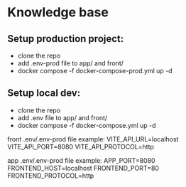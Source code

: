 # Knowledge base

## Setup production project:
- clone the repo
- add .env-prod file to app/ and front/
- docker compose -f docker-compose-prod.yml up -d

## Setup local dev:
- clone the repo
- add .env file to app/ and front/
- docker compose -f docker-compose.yml up -d

front .env/.env-prod file example:
VITE_API_URL=localhost
VITE_API_PORT=8080
VITE_API_PROTOCOL=http

app .env/.env-prod file example:
APP_PORT=8080
FRONTEND_HOST=localhost
FRONTEND_PORT=80
FRONTEND_PROTOCOL=http